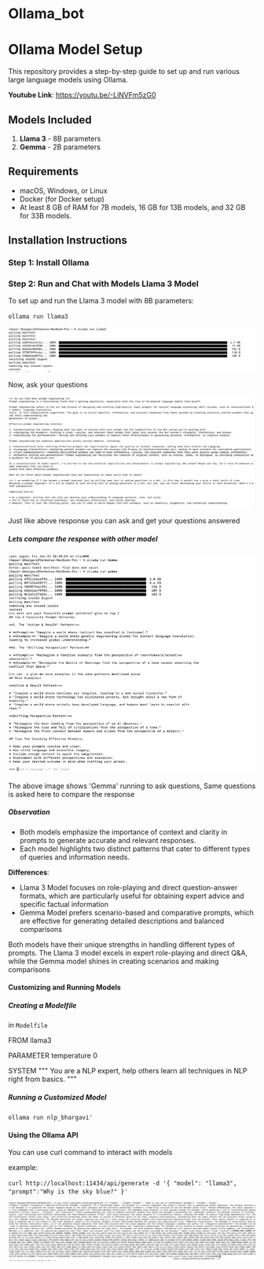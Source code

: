 # Ollama_bot

# Ollama Model Setup

This repository provides a step-by-step guide to set up and run various large language models using Ollama.

**Youtube Link**: https://youtu.be/-LiNVFm5zG0


## Models Included

1. **Llama 3** - 8B parameters
2. **Gemma** - 2B parameters

## Requirements

- macOS, Windows, or Linux
- Docker (for Docker setup)
- At least 8 GB of RAM for 7B models, 16 GB for 13B models, and 32 GB for 33B models.

## Installation Instructions

### Step 1: Install Ollama

### Step 2: Run and Chat with Models Llama 3 Model

To set up and run the Llama 3 model with 8B parameters:

`ollama run llama3`

![img.png](img.png)

Now, ask your questions

![img_1.png](img_1.png)

Just like above response you can ask and get your questions answered

##### Lets compare the response with other model

![img_2.png](img_2.png)


The above image shows 'Gemma' running to ask questions, Same questions is asked here to compare the response

##### Observation

- Both models emphasize the importance of context and clarity in prompts to generate accurate and relevant responses.
- Each model highlights two distinct patterns that cater to different types of queries and information needs.

**Differences**:

- Llama 3 Model focuses on role-playing and direct question-answer formats, which are particularly useful for obtaining expert advice and specific factual information
- Gemma Model prefers scenario-based and comparative prompts, which are effective for generating detailed descriptions and balanced comparisons

Both models have their unique strengths in handling different types of prompts. The Llama 3 model excels in expert role-playing and direct Q&A, while the Gemma model shines in creating scenarios and making comparisons

#### Customizing and Running Models

##### Creating a Modelfile

in `Modelfile`


FROM llama3

PARAMETER temperature 0

SYSTEM """
You are a NLP expert, help others learn all techniques in NLP right from basics.
"""

##### Running a Customized Model


`ollama run nlp_bhargavi'`

#### Using the Ollama API


You can use curl command to interact with models

example:

`curl http://localhost:11434/api/generate -d '{
  "model": "llama3",
  "prompt":"Why is the sky blue?"
}'`

![img_3.png](img_3.png)
